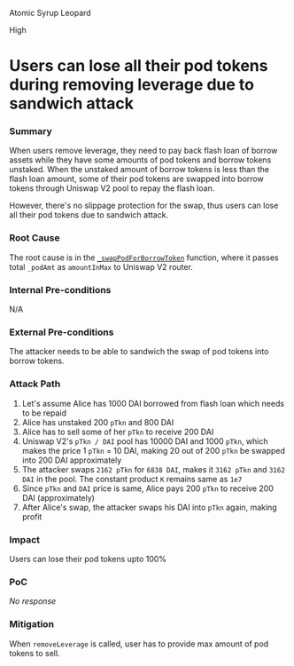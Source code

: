 Atomic Syrup Leopard

High

# Users can lose all their pod tokens during removing leverage due to sandwich attack

### Summary

When users remove leverage, they need to pay back flash loan of borrow assets while they have some amounts of pod tokens and borrow tokens unstaked. When the unstaked amount of borrow tokens is less than the flash loan amount, some of their pod tokens are swapped into borrow tokens through Uniswap V2 pool to repay the flash loan.

However, there's no slippage protection for the swap, thus users can lose all their pod tokens due to sandwich attack.

### Root Cause

The root cause is in the [`_swapPodForBorrowToken`](https://github.com/sherlock-audit/2025-01-peapods-finance/blob/d28eb19f4b39d3db7997477460f9f9c76839cb0c/contracts/contracts/lvf/LeverageManager.sol#L466) function, where it passes total `_podAmt` as `amountInMax` to Uniswap V2 router.

### Internal Pre-conditions

N/A

### External Pre-conditions

The attacker needs to be able to sandwich the swap of pod tokens into borrow tokens.

### Attack Path

1. Let's assume Alice has 1000 DAI borrowed from flash loan which needs to be repaid
2. Alice has unstaked 200 `pTkn` and 800 DAI
3. Alice has to sell some of her `pTkn` to receive 200 DAI
4. Uniswap V2's `pTkn / DAI` pool has 10000 DAI and 1000 `pTkn`, which makes the price 1 `pTkn` = 10 DAI, making 20 out of 200 `pTkn` be swapped into 200 DAI approximately
5. The attacker swaps `2162 pTkn` for `6838 DAI`, makes it `3162 pTkn` and `3162 DAI` in the pool. The constant product `K` remains same as `1e7`
6. Since `pTkn` and `DAI` price is same, Alice pays 200 `pTkn` to receive 200 DAI (approximately)
7. After Alice's swap, the attacker swaps his DAI into `pTkn` again, making profit

### Impact

Users can lose their pod tokens upto 100%

### PoC

_No response_

### Mitigation

When `removeLeverage` is called, user has to provide max amount of pod tokens to sell.